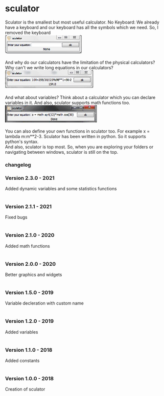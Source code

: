 # sculator

Sculator is the smallest but most useful calculator.
No Keyboard: We already have a keyboard and our keyboard has all the symbols which we need. So, I removed the keyboard<br />
<img src="pics/no_keyboard.jpg" /><br /><br />
And why do our calculators have the limitation of the physical calculators? Why can't we write long equations in our calculators?<br />
<img src="pics/long_equation.jpg"><br /><br />
And what about variables? Think about a calculator which you can declare variables in it. And also, sculator supports math functions too.<br />
<img src="pics/variable.jpg" /><br /><br />
You can also define your own functions in sculator too. For example x = lambda m:m**2-3. Sculator has been written in python. So it supports python's syntax.<br />
And also, sculator is top most. So, when you are exploring your folders or navigating between windows, sculator is still on the top.

<h3>changelog</h3>
<h3>Version 2.3.0 - 2021</h3>
Added dynamic variables and some statistics functions<br /><br />

<h3>Version 2.1.1 - 2021</h3>
Fixed bugs<br /><br />

<h3>Version 2.1.0 - 2020</h3>
Added math functions<br /><br />

<h3>Version 2.0.0 - 2020</h3>
Better graphics and widgets<br /><br />

<h3>Version 1.5.0 - 2019</h3>
Variable decleration with custom name<br /><br />

<h3>Version 1.2.0 - 2019</h3>
Added variables<br /><br />

<h3>Version 1.1.0 - 2018</h3>
Added constants<br /><br />

<h3>Version 1.0.0 - 2018</h3>
Creation of sculator<br /><br />
